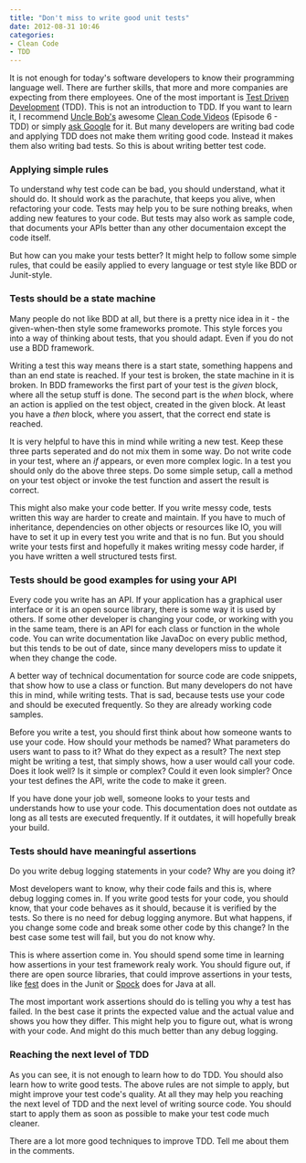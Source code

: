```yaml
---
title: "Don't miss to write good unit tests"
date: 2012-08-31 10:46
categories:
- Clean Code
- TDD
---
```


It is not enough for today's software developers to know their
programming language well. There are further skills, that more and
more companies are expecting from there employees. One of the most
important is
[Test Driven Development](https://en.wikipedia.org/wiki/Test-driven_development)
(TDD). This is not an introduction to TDD. If you want to learn it, I
recommend [Uncle Bob's](https://twitter.com/unclebobmartin) awesome
[Clean Code Videos](http://www.cleancoders.com/) (Episode 6 - TDD) or
simply [ask Google](https://www.google.com/search?q=tdd+tutorial) for
it. But many developers are writing bad code and applying TDD does not
make them writing good code. Instead it makes them also writing bad
tests. So this is about writing better test code.

### Applying simple rules

To understand why test code can be bad, you should understand, what it
should do. It should work as the parachute, that keeps you alive, when
refactoring your code. Tests may help you to be sure nothing breaks,
when adding new features to your code. But tests may also work as
sample code, that documents your APIs better than any other
documentaion except the code itself.

But how can you make your tests better? It might help to follow some
simple rules, that could be easily applied to every language or test
style like BDD or Junit-style.

### Tests should be a state machine

Many people do not like BDD at all, but there is a pretty nice idea in
it - the given-when-then style some frameworks promote. This style
forces you into a way of thinking about tests, that you should adapt.
Even if you do not use a BDD framework.

Writing a test this way means there is a start state, something
happens and than an end state is reached. If your test is broken, the
state machine in it is broken. In BDD frameworks the first part of
your test is the _given_ block, where all the setup stuff is done. The
second part is the _when_ block, where an action is applied on the
test object, created in the given block. At least you have a _then_
block, where you assert, that the correct end state is reached.

It is very helpful to have this in mind while writing a new test. Keep
these three parts seperated and do not mix them in some way. Do not
write code in your test, where an _if_ appears, or even more complex
logic. In a test you should only do the above three steps. Do some
simple setup, call a method on your test object or invoke the test
function and assert the result is correct.

This might also make your code better. If you write messy code, tests
written this way are harder to create and maintain. If you have to
much of inheritance, dependencies on other objects or resources like
IO, you will have to set it up in every test you write and that is no
fun. But you should write your tests first and hopefully it makes
writing messy code harder, if you have written a well structured tests
first.

### Tests should be good examples for using your API

Every code you write has an API. If your application has a graphical
user interface or it is an open source library, there is some way it
is used by others. If some other developer is changing your code, or
working with you in the same team, there is an API for each class or
function in the whole code. You can write documentation like JavaDoc
on every public method, but this tends to be out of date, since many
developers miss to update it when they change the code.

A better way of technical documentation for source code are code
snippets, that show how to use a class or function. But many
developers do not have this in mind, while writing tests. That is sad,
because tests use your code and should be executed frequently. So they
are already working code samples.

Before you write a test, you should first think about how someone
wants to use your code. How should your methods be named? What
parameters do users want to pass to it? What do they expect as a
result? The next step might be writing a test, that simply shows, how
a user would call your code. Does it look well? Is it simple or
complex? Could it even look simpler? Once your test defines the API,
write the code to make it green.

If you have done your job well, someone looks to your tests and
understands how to use your code. This documentation does not outdate
as long as all tests are executed frequently. If it outdates, it will
hopefully break your build.

### Tests should have meaningful assertions

Do you write debug logging statements in your code? Why are you doing
it?

Most developers want to know, why their code fails and this is, where
debug logging comes in. If you write good tests for your code, you
should know, that your code behaves as it should, because it is
verified by the tests. So there is no need for debug logging
anymore. But what happens, if you change some code and break some
other code by this change? In the best case some test will fail, but
you do not know why.

This is where assertion come in. You should spend some time in
learning how assertions in your test framework realy work. You should
figure out, if there are open source libraries, that could improve
assertions in your tests, like
[fest](https://github.com/alexruiz/fest-assert-2.x/wiki) does in the
Junit or [Spock](http://spockframework.org) does for Java at all.

The most important work assertions should do is telling you why a test
has failed. In the best case it prints the expected value and the
actual value and shows you how they differ. This might help you to
figure out, what is wrong with your code. And might do this much
better than any debug logging.

### Reaching the next level of TDD

As you can see, it is not enough to learn how to do TDD. You should
also learn how to write good tests. The above rules are not simple to
apply, but might improve your test code's quality. At all they may
help you reaching the next level of TDD and the next level of writing
source code. You should start to apply them as soon as possible to
make your test code much cleaner.

There are a lot more good techniques to improve TDD. Tell me about
them in the comments.
